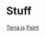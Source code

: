# Stuff
[Terra.js](https://rgfthecoder.github.io/DMLib/TerraTest)
[Paint](https://rgfthecoder.github.io/DMLib/Paint)
